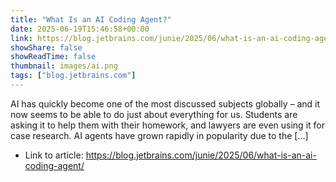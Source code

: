 ```yaml
---
title: "What Is an AI Coding Agent?"
date: 2025-06-19T15:46:58+00:00
link: https://blog.jetbrains.com/junie/2025/06/what-is-an-ai-coding-agent/
showShare: false
showReadTime: false
thumbnail: images/ai.png
tags: ["blog.jetbrains.com"]
---
```

AI has quickly become one of the most discussed subjects globally – and it now seems to be able to do just about everything for us. Students are asking it to help them with their homework, and lawyers are even using it for case research. AI agents have grown rapidly in popularity due to the […]

- Link to article: https://blog.jetbrains.com/junie/2025/06/what-is-an-ai-coding-agent/